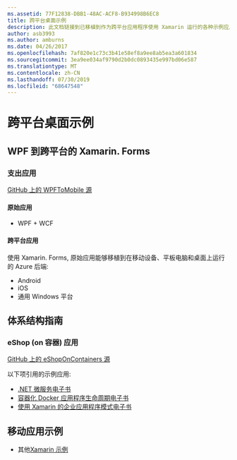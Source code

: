 ```yaml
---
ms.assetid: 77F12838-DBB1-48AC-ACF8-B934998B6EC8
title: 跨平台桌面示例
description: 此文档链接到已移植到作为跨平台应用程序使用 Xamarin 运行的各种示例应用程序。
author: asb3993
ms.author: amburns
ms.date: 04/26/2017
ms.openlocfilehash: 7af820e1c73c3b41e58ef8a9ee8ab5ea3a601834
ms.sourcegitcommit: 3ea9ee034af9790d2b0dc0893435e997bd06e587
ms.translationtype: MT
ms.contentlocale: zh-CN
ms.lasthandoff: 07/30/2019
ms.locfileid: "68647548"
---
```

# <a name="cross-platform-desktop-samples"></a>跨平台桌面示例

## <a name="wpf-to-cross-platform-with-xamarinforms"></a>WPF 到跨平台的 Xamarin. Forms

### <a name="expenses-app"></a>支出应用

[GitHub 上的 WPFToMobile 源](https://github.com/nishanil/WPFToMobile)

#### <a name="original-app"></a>原始应用

* WPF + WCF

#### <a name="cross-platform-apps"></a>跨平台应用

使用 Xamarin. Forms, 原始应用能够移植到在移动设备、平板电脑和桌面上运行的 Azure 后端:

* Android
* iOS
* 通用 Windows 平台

## <a name="architecture-guidance"></a>体系结构指南

### <a name="eshop-on-containers-app"></a>eShop (on 容器) 应用

[GitHub 上的 eShopOnContainers 源](https://github.com/dotnet-architecture/eShopOnContainers)

以下项引用的示例应用:

* [.NET 微服务电子书](https://aka.ms/microservicesebook)
* [容器化 Docker 应用程序生命周期电子书](https://aka.ms/dockerlifecycleebook)
* [使用 Xamarin 的企业应用程序模式电子书](~/xamarin-forms/enterprise-application-patterns/index.md)

## <a name="mobile-app-samples"></a>移动应用示例

* 其他[Xamarin 示例](https://docs.microsoft.com/samples/browse/?products=xamarin)
